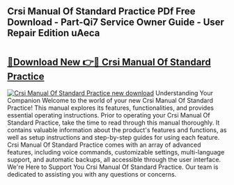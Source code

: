 ## Crsi Manual Of Standard Practice PDf Free Download - Part-Qi7 Service Owner Guide - User Repair Edition uAeca

# <h2><a href="http://bc16383.oget.top/?id=Crsi+Manual+Of+Standard+Practice">🔗Download New 👉🔴 Crsi Manual Of Standard Practice</a></h2>

[![Crsi Manual Of Standard Practice new download](https://i.imgur.com/5g1atiW.png)](http://bc16383.oget.top/?id=Crsi+Manual+Of+Standard+Practice)
Understanding Your Companion Welcome to the world of your new Crsi Manual Of Standard Practice! This manual explores its features, functionalities, and provides essential operating instructions. Prior to operating your Crsi Manual Of Standard Practice, take the time to read through this manual thoroughly. It contains valuable information about the product's features and functions, as well as setup instructions and step-by-step guides for using each feature. Crsi Manual Of Standard Practice comes with an array of advanced features, including voice commands, customizable settings, multi-language support, and automatic backups, all accessible through the user interface. We're Here to Support You Crsi Manual Of Standard Practice. Our team is dedicated to assisting you with any questions or concerns.
